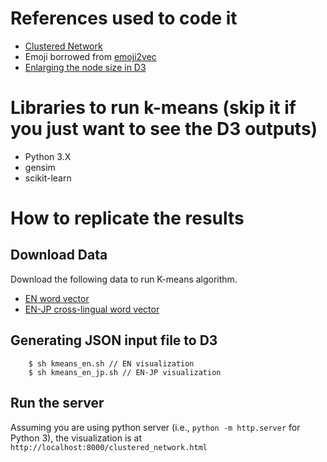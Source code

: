 # References used to code it
* [Clustered Network](http://bl.ocks.org/GerHobbelt/3071239)
* Emoji borrowed from [emoji2vec](https://github.com/uclmr/emoji2vec)
* [Enlarging the node size in D3](http://plnkr.co/edit/MOczs02DNeUJGzXAPdMd?p=preview)

# Libraries to run k-means (skip it if you just want to see the D3 outputs)
* Python 3.X
* gensim
* scikit-learn

# How to replicate the results

## Download Data
Download the following data to run K-means algorithm.
* [EN word vector](https://drive.google.com/open?id=18pYhlVo2X2_IeD8AIA1NKrnZ4BstUVHJ)
* [EN-JP cross-lingual word vector](https://drive.google.com/open?id=1JQh80ZIHcRIKjqx4qxAaY_yYyf5Y2XND)

## Generating JSON input file to D3
```
    $ sh kmeans_en.sh // EN visualization
    $ sh kmeans_en_jp.sh // EN-JP visualization
```

## Run the server
Assuming you are using python server (i.e., `python -m http.server` for Python 3),
the visualization is at `http://localhost:8000/clustered_network.html`
